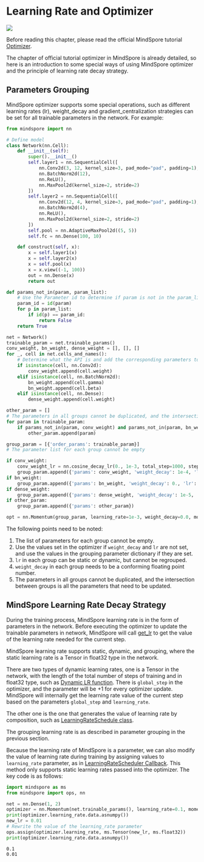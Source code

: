 # Learning Rate and Optimizer

<a href="https://gitee.com/mindspore/docs/blob/r2.0.0-alpha/docs/mindspore/source_en/migration_guide/model_development/learning_rate_and_optimizer.md" target="_blank"><img src="https://mindspore-website.obs.cn-north-4.myhuaweicloud.com/website-images/r2.0.0-alpha/resource/_static/logo_source_en.png"></a>

Before reading this chapter, please read the official MindSpore tutorial [Optimizer](https://mindspore.cn/tutorials/en/r2.0.0-alpha/advanced/modules/optimizer.html).

The chapter of official tutorial optimizer in MindSpore is already detailed, so here is an introduction to some special ways of using MindSpore optimizer and the principle of learning rate decay strategy.

## Parameters Grouping

MindSpore optimizer supports some special operations, such as different learning rates (lr), weight_decay and gradient_centralization strategies can be set for all trainable parameters in the network. For example:

```python
from mindspore import nn

# Define model
class Network(nn.Cell):
    def __init__(self):
        super().__init__()
        self.layer1 = nn.SequentialCell([
            nn.Conv2d(3, 12, kernel_size=3, pad_mode="pad", padding=1),
            nn.BatchNorm2d(12),
            nn.ReLU(),
            nn.MaxPool2d(kernel_size=2, stride=2)
        ])
        self.layer2 = nn.SequentialCell([
            nn.Conv2d(12, 4, kernel_size=3, pad_mode="pad", padding=1),
            nn.BatchNorm2d(4),
            nn.ReLU(),
            nn.MaxPool2d(kernel_size=2, stride=2)
        ])
        self.pool = nn.AdaptiveMaxPool2d((5, 5))
        self.fc = nn.Dense(100, 10)

    def construct(self, x):
        x = self.layer1(x)
        x = self.layer2(x)
        x = self.pool(x)
        x = x.view((-1, 100))
        out = nn.Dense(x)
        return out

def params_not_in(param, param_list):
    # Use the Parameter id to determine if param is not in the param_list
    param_id = id(param)
    for p in param_list:
        if id(p) == param_id:
            return False
    return True

net = Network()
trainable_param = net.trainable_params()
conv_weight, bn_weight, dense_weight = [], [], []
for _, cell in net.cells_and_names():
    # Determine what the API is and add the corresponding parameters to the different lists
    if isinstance(cell, nn.Conv2d):
        conv_weight.append(cell.weight)
    elif isinstance(cell, nn.BatchNorm2d):
        bn_weight.append(cell.gamma)
        bn_weight.append(cell.beta)
    elif isinstance(cell, nn.Dense):
        dense_weight.append(cell.weight)

other_param = []
# The parameters in all groups cannot be duplicated, and the intersection between groups is all the parameters that need to be updated
for param in trainable_param:
    if params_not_in(param, conv_weight) and params_not_in(param, bn_weight) and params_not_in(param, dense_weight):
        other_param.append(param)

group_param = [{'order_params': trainable_param}]
# The parameter list for each group cannot be empty

if conv_weight:
    conv_weight_lr = nn.cosine_decay_lr(0., 1e-3, total_step=1000, step_per_epoch=100, decay_epoch=10)
    group_param.append({'params': conv_weight, 'weight_decay': 1e-4, 'lr': conv_weight_lr})
if bn_weight:
    group_param.append({'params': bn_weight, 'weight_decay': 0., 'lr': 1e-4})
if dense_weight:
    group_param.append({'params': dense_weight, 'weight_decay': 1e-5, 'lr': 1e-3})
if other_param:
    group_param.append({'params': other_param})

opt = nn.Momentum(group_param, learning_rate=1e-3, weight_decay=0.0, momentum=0.9)
```

The following points need to be noted:

1. The list of parameters for each group cannot be empty.
2. Use the values set in the optimizer if `weight_decay` and `lr` are not set, and use the values in the grouping parameter dictionary if they are set.
3. `lr` in each group can be static or dynamic, but cannot be regrouped.
4. `weight_decay` in each group needs to be a conforming floating point number.
5. The parameters in all groups cannot be duplicated, and the intersection between groups is all the parameters that need to be updated.

## MindSpore Learning Rate Decay Strategy

During the training process, MindSpore learning rate is in the form of parameters in the network. Before executing the optimizer to update the trainable parameters in network, MindSpore will call [get_lr](https://www.mindspore.cn/docs/en/r2.0.0-alpha/api_python/nn/mindspore.nn.Optimizer.html#mindspore.nn.Optimizer.get_lr) to get the value of the learning rate needed for the current step.

MindSpore learning rate supports static, dynamic, and grouping, where the static learning rate is a Tensor in float32 type in the network.

There are two types of dynamic learning rates, one is a Tensor in the network, with the length of the total number of steps of training and in float32 type, such as [Dynamic LR function](https://www.mindspore.cn/docs/en/r2.0.0-alpha/api_python/mindspore.nn.html#dynamic-lr-function). There is `global_step` in the optimizer, and the parameter will be +1 for every optimizer update. MindSpore will internally get the learning rate value of the current step based on the parameters `global_step` and `learning_rate`.

The other one is the one that generates the value of learning rate by composition, such as [LearningRateSchedule class](https://www.mindspore.cn/docs/en/r2.0.0-alpha/api_python/mindspore.nn.html#learningrateschedule-class).

The grouping learning rate is as described in parameter grouping in the previous section.

Because the learning rate of MindSpore is a parameter, we can also modify the value of learning rate during training by assigning values to `learning_rate` parameter, as in [LearningRateScheduler Callback](https://www.mindspore.cn/docs/zh-CN/r2.0.0-alpha/_modules/mindspore/train/callback/_lr_scheduler_callback.html#LearningRateScheduler). This method only supports static learning rates passed into the optimizer. The key code is as follows:

```python
import mindspore as ms
from mindspore import ops, nn

net = nn.Dense(1, 2)
optimizer = nn.Momentum(net.trainable_params(), learning_rate=0.1, momentum=0.9)
print(optimizer.learning_rate.data.asnumpy())
new_lr = 0.01
# Rewrite the value of the learning_rate parameter
ops.assign(optimizer.learning_rate, ms.Tensor(new_lr, ms.float32))
print(optimizer.learning_rate.data.asnumpy())
```

```text
0.1
0.01
```
